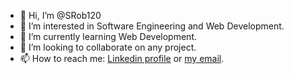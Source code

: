 - 👋 Hi, I’m @SRob120
- 👀 I’m interested in Software Engineering and Web Development.
- 🌱 I’m currently learning Web Development.
- 💞️ I’m looking to collaborate on any project.
- 📫 How to reach me: <a href="https://www.linkedin.com/in/shamar-robinson-a22b84198/">Linkedin profile</a> 
or <a href="mailto:shamarrobinson120@gmail.com">my email</a>.

<!---
SRob120/SRob120 is a ✨ special ✨ repository because its `README.md` (this file) appears on your GitHub profile.
You can click the Preview link to take a look at your changes.
--->
